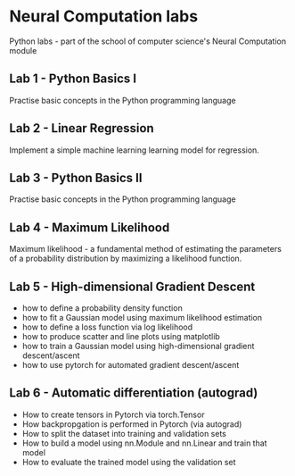 # Neural Computation labs
Python labs - part of the school of computer science's Neural Computation module 

## Lab 1 - Python Basics I
Practise basic concepts in the Python programming language
## Lab 2 - Linear Regression
Implement a simple machine learning learning model for regression. 
## Lab 3 - Python Basics II
Practise basic concepts in the Python programming language
## Lab 4 - Maximum Likelihood
Maximum likelihood - a fundamental method of estimating the parameters of a probability distribution by maximizing a likelihood function. 
## Lab 5 - High-dimensional Gradient Descent
* how to define a probability density function
* how to fit a Gaussian model using maximum likelihood estimation
* how to define a loss function via log likelihood
* how to produce scatter and line plots using matplotlib
* how to train a Gaussian model using high-dimensional gradient descent/ascent
* how to use pytorch for automated gradient descent/ascent
## Lab 6 - Automatic differentiation (autograd)
- How to create tensors in Pytorch via torch.Tensor
- How backpropgation is performed in Pytorch (via autograd)
- How to split the dataset into training and validation sets
- How to build a model using nn.Module and nn.Linear and train that model
- How to evaluate the trained model using the validation set
